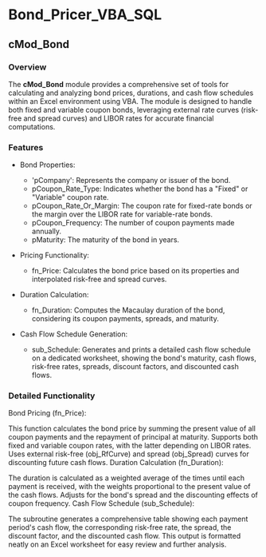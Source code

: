 # Bond_Pricer_VBA_SQL

## cMod_Bond ##
### Overview ###
The **cMod_Bond** module provides a comprehensive set of tools for calculating and analyzing bond prices, durations, and cash flow schedules within an Excel environment using VBA. The module is designed to handle both fixed and variable coupon bonds, leveraging external rate curves (risk-free and spread curves) and LIBOR rates for accurate financial computations.

### Features
+ Bond Properties:

  + 'pCompany': Represents the company or issuer of the bond.
  + pCoupon_Rate_Type: Indicates whether the bond has a "Fixed" or "Variable" coupon rate.
  + pCoupon_Rate_Or_Margin: The coupon rate for fixed-rate bonds or the margin over the LIBOR rate for variable-rate bonds.
  + pCoupon_Frequency: The number of coupon payments made annually.
  + pMaturity: The maturity of the bond in years.
+ Pricing Functionality:

  + fn_Price: Calculates the bond price based on its properties and interpolated risk-free and spread curves.
+ Duration Calculation:

  + fn_Duration: Computes the Macaulay duration of the bond, considering its coupon payments, spreads, and maturity.
+ Cash Flow Schedule Generation:

  + sub_Schedule: Generates and prints a detailed cash flow schedule on a dedicated worksheet, showing the bond's maturity, cash flows, risk-free rates, spreads, discount factors, and discounted cash flows.
### Detailed Functionality
Bond Pricing (fn_Price):

This function calculates the bond price by summing the present value of all coupon payments and the repayment of principal at maturity.
Supports both fixed and variable coupon rates, with the latter depending on LIBOR rates.
Uses external risk-free (obj_RfCurve) and spread (obj_Spread) curves for discounting future cash flows.
Duration Calculation (fn_Duration):

The duration is calculated as a weighted average of the times until each payment is received, with the weights proportional to the present value of the cash flows.
Adjusts for the bond's spread and the discounting effects of coupon frequency.
Cash Flow Schedule (sub_Schedule):

The subroutine generates a comprehensive table showing each payment period's cash flow, the corresponding risk-free rate, the spread, the discount factor, and the discounted cash flow.
This output is formatted neatly on an Excel worksheet for easy review and further analysis.

